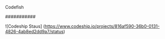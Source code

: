 Codefish

###########


![Codeship Staus] (https://www.codeship.io/projects/816af590-36b0-0131-4826-4ab8ed2dd9a7/status)
